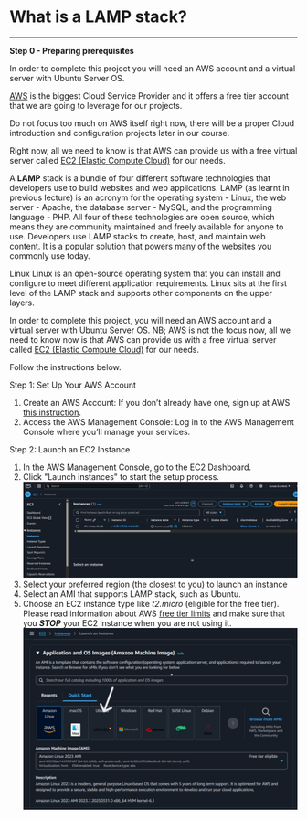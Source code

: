 # What is a LAMP stack?
---
**Step 0 - Preparing prerequisites**

In order to complete this project you will need an AWS account and a virtual server with Ubuntu Server OS.

[AWS](https://aws.amazon.com/) is the biggest Cloud Service Provider and it offers a free tier account that we are going to leverage for our projects.

Do not focus too much on AWS itself right now, there will be a proper Cloud introduction and configuration projects later in our course.

Right now, all we need to know is that AWS can provide us with a free virtual server called [EC2 (Elastic Compute Cloud)](https://aws.amazon.com/ec2/features/) for our needs.

A **LAMP** stack is a bundle of four different software technologies that developers use to build websites and web applications. LAMP (as learnt in previous lecture) is an acronym for the operating system - Linux, the web server - Apache, the database server - MySQL, and the programming language - PHP. All four of these technologies are open source, which means they are community maintained and freely available for anyone to use. Developers use LAMP stacks to create, host, and maintain web content. It is a popular solution that powers many of the websites you commonly use today.

Linux Linux is an open-source operating system that you can install and configure to meet different application requirements. Linux sits at the first level of the LAMP stack and supports other components on the upper layers.

In order to complete this project, you will need an AWS account and a virtual server with Ubuntu Server OS. NB; AWS is not the focus now, all we need to know now is that AWS can provide us with a free virtual server called [EC2 (Elastic Compute Cloud)](https://aws.amazon.com/ec2/features/) for our needs.

Follow the instructions below.

Step 1: Set Up Your AWS Account

1. Create an AWS Account: If you don’t already have one, sign up at AWS [this instruction](https://repost.aws/knowledge-center/create-and-activate-aws-account).
2. Access the AWS Management Console: Log in to the AWS Management Console where you’ll manage your services.

Step 2: Launch an EC2 Instance

1. In the AWS Management Console, go to the EC2 Dashboard.
2. Click "Launch instances" to start the setup process.
![Snapshot of step 1](./Images/image1.PNG)
3. Select your preferred region (the closest to you) to launch an instance
4. Select an AMI that supports LAMP stack, such as Ubuntu.
5. Choose an EC2 instance type like _t2.micro_ (eligible for the free tier). Please read information about AWS [free tier limits](https://aws.amazon.com/free/?all-free-tier.sort-by=item.additionalFields.SortRank&all-free-tier.sort-order=asc) and make sure that you ***STOP*** your EC2 instance when you are not using it.
![Snapshot of step 2](./Images/image2.PNG)
